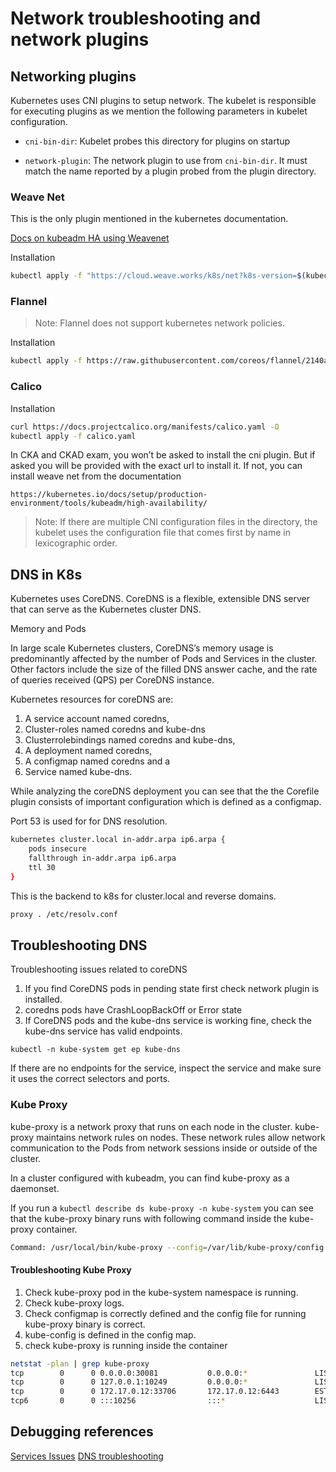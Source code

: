 # Network troubleshooting and network plugins

## Networking plugins

Kubernetes uses CNI plugins to setup network. The kubelet is responsible for executing plugins as we mention the following parameters in kubelet configuration.

- `cni-bin-dir`:  Kubelet probes this directory for plugins on startup

- `network-plugin`: The network plugin to use from `cni-bin-dir`. It must match the name reported by a plugin probed from the plugin directory.

### Weave Net

This is the only plugin mentioned in the kubernetes documentation.

[Docs on kubeadm HA using Weavenet](https://kubernetes.io/docs/setup/production-environment/tools/kubeadm/high-availability/)

Installation

```bash
kubectl apply -f "https://cloud.weave.works/k8s/net?k8s-version=$(kubectl version | base64 | tr -d '\n')"
```

### Flannel

> Note: Flannel does not support kubernetes network policies.

Installation

```bash
kubectl apply -f https://raw.githubusercontent.com/coreos/flannel/2140ac876ef134e0ed5af15c65e414cf26827915/Documentation/kube-flannel.yml
```

### Calico

Installation

```bash
curl https://docs.projectcalico.org/manifests/calico.yaml -O
kubectl apply -f calico.yaml
```

In CKA and CKAD exam, you won’t be asked to install the cni plugin.
But if asked you will be provided with the exact url to install it.
If not, you can install weave net from the documentation

`https://kubernetes.io/docs/setup/production-environment/tools/kubeadm/high-availability/`

> Note: If there are multiple CNI configuration files in the directory, the kubelet uses the configuration file that comes first by name in lexicographic order.

## DNS in K8s

Kubernetes uses CoreDNS. CoreDNS is a flexible, extensible DNS server that can serve as the Kubernetes cluster DNS.

Memory and Pods

In large scale Kubernetes clusters, CoreDNS’s memory usage is predominantly affected by the number of Pods and Services in the cluster. Other factors include the size of the filled DNS answer cache, and the rate of queries received (QPS) per CoreDNS instance.

Kubernetes resources for coreDNS are:

1. A service account named coredns,
1. Cluster-roles named coredns and kube-dns
1. Clusterrolebindings named coredns and kube-dns,
1. A deployment named coredns,
1. A configmap named coredns and a
1. Service named kube-dns.

While analyzing the coreDNS deployment you can see that the the Corefile plugin consists of important configuration which is defined as a configmap.

Port 53 is used for for DNS resolution.

```bash
kubernetes cluster.local in-addr.arpa ip6.arpa {
    pods insecure
    fallthrough in-addr.arpa ip6.arpa
    ttl 30
}
```

This is the backend to k8s for cluster.local and reverse domains.

```bash
proxy . /etc/resolv.conf
```

## Troubleshooting DNS

Troubleshooting issues related to coreDNS

1. If you find CoreDNS pods in pending state first check network plugin is installed.
2. coredns pods have CrashLoopBackOff or Error state
3. If CoreDNS pods and the kube-dns service is working fine, check the kube-dns service has valid endpoints.

`kubectl -n kube-system get ep kube-dns`

If there are no endpoints for the service, inspect the service and make sure it uses the correct selectors and ports.

### Kube Proxy

kube-proxy is a network proxy that runs on each node in the cluster.
kube-proxy maintains network rules on nodes. These network rules allow network communication
to the Pods from network sessions inside or outside of the cluster.

In a cluster configured with kubeadm, you can find kube-proxy as a daemonset.

If you run a `kubectl describe ds kube-proxy -n kube-system`
you can see that the kube-proxy binary runs with following command inside the kube-proxy container.

```bash
Command: /usr/local/bin/kube-proxy --config=/var/lib/kube-proxy/config.conf --hostname-override=$(NODE_NAME)
```

#### Troubleshooting Kube Proxy

1. Check kube-proxy pod in the kube-system namespace is running.
2. Check kube-proxy logs.
3. Check configmap is correctly defined and the config file for running kube-proxy binary is correct.
4. kube-config is defined in the config map.
5. check kube-proxy is running inside the container

```bash
netstat -plan | grep kube-proxy
tcp        0      0 0.0.0.0:30081           0.0.0.0:*               LISTEN      1/kube-proxy
tcp        0      0 127.0.0.1:10249         0.0.0.0:*               LISTEN      1/kube-proxy
tcp        0      0 172.17.0.12:33706       172.17.0.12:6443        ESTABLISHED 1/kube-proxy
tcp6       0      0 :::10256                :::*                    LISTEN      1/kube-proxy
```

## Debugging references

[Services Issues](https://kubernetes.io/docs/tasks/debug-application-cluster/debug-service/)
[DNS troubleshooting](https://kubernetes.io/docs/tasks/administer-cluster/dns-debugging-resolution/)
